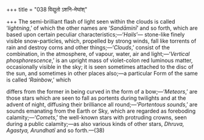 +++
title = "038 विद्युतो ऽशनि-मेघांश्"

+++
The semi-brilliant flash of light seen within the clouds is called
‘*lightning*,’ of which the other names are ‘*Sandāminī*’ and so forth,
which are based upon certain peculiar characteristics;—‘*Hails*’—
stone-like finely visible snow-particles, which, propelled by strong
winds, fall like torrents of rain and destroy corns and other
things;—‘*Clouds*,’ consist of the combination, in the atmosphere, of
vapour, water, air and light;—‘*Vertical phosphorescence*,’ is an
upright mass of violet-colon red luminous matter, occasionally visible
in the sky; it is seen sometimes attached to the disc of the sun, and
sometimes in other places also;—a particular Form of the same is called
‘*Rainbow*,’ which

differs from the former in being curved in the form of a
bow;—‘*Meteors*,’ are those stars which are seen to fall as portents
during twilights and at the advent of night, diffusing their brilliance
all round;—‘*Portentous sounds*,’ are sounds emanating from the Earth or
Sky, which are regarded as foreboding calamity;—‘*Comets*,’ the
well-known stars with protruding crowns, seen during a public
calamity;—as also various kinds of other stars, *Dhruva, Agastya,
Arundhatī* and so forth.—(38)


